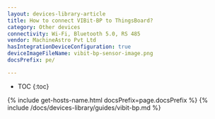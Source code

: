 ```yaml
---
layout: devices-library-article
title: How to connect VIBit-BP to ThingsBoard?
category: Other devices
connectivity: Wi-Fi, Bluetooth 5.0, RS 485
vendor: MachineAstro Pvt Ltd
hasIntegrationDeviceConfiguration: true
deviceImageFileName: vibit-bp-sensor-image.png
docsPrefix: pe/

---
```


* TOC
{:toc}

{% include get-hosts-name.html docsPrefix=page.docsPrefix %}
{% include /docs/devices-library/guides/vibit-bp.md %}